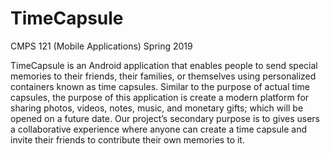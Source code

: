 # TimeCapsule
CMPS 121 (Mobile Applications) Spring 2019

TimeCapsule is an Android application that enables people to send special memories to their friends, their families, or themselves using personalized containers known as time capsules. Similar to the purpose of actual time capsules, the purpose of this application is create a modern platform for sharing photos, videos, notes, music, and monetary gifts; which will be opened on a future date. Our project’s secondary purpose is to gives users a collaborative experience where anyone can create a time capsule and invite their friends to contribute their own memories to it.
